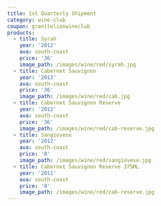 ```yaml
---
title: 1st Quarterly Shipment
category: wine-club
coupon: granitelionwineclub
products:
  - title: Syrah
    year: '2012'
    ava: south-coast
    price: '36'
    image_path: /images/wine/red/syrah.jpg
  - title: Cabernet Sauvignon
    year: '2013'
    ava: south-coast
    price: '36'
    image_path: /images/wine/red/cab.jpg
  - title: Cabernet Sauvignon Reserve
    year: '2012'
    ava: south-coast
    price: '36'
    image_path: /images/wine/red/cab-reserve.jpg
  - title: Sangiovese
    year: '2012'
    ava: south-coast
    price: '0'
    image_path: /images/wine/red/sangiovese.jpg
  - title: Cabernet Sauvignon Reserve 375ML
    year: '2011'
    ava: south-coast
    price: '0'
    image_path: /images/wine/red/cab-reserve.jpg
---
```



